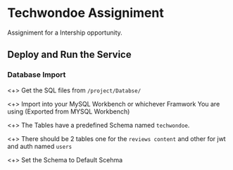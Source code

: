 # Techwondoe Assigniment

Assigniment for a Intership opportunity.

## Deploy and Run the Service

### Database Import

<+> Get the SQL files from `/project/Databse/` 

<+> Import into your MySQL Workbench or whichever Framwork You are using (Exported from MYSQL Workbench)

<+> The Tables have a predefined Schema named `techwondoe`.

<+> There should be 2 tables one for the `reviews content` and other for jwt and auth named `users` 

<+> Set the Schema to Default Scehma



